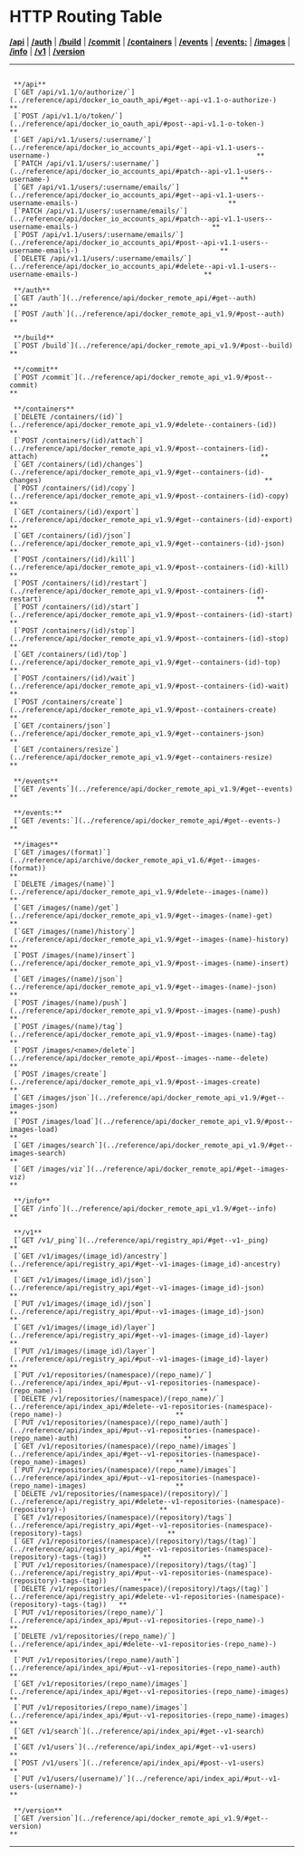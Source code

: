 # HTTP Routing Table

[**/api**](#cap-/api) | [**/auth**](#cap-/auth) |
[**/build**](#cap-/build) | [**/commit**](#cap-/commit) |
[**/containers**](#cap-/containers) | [**/events**](#cap-/events) |
[**/events:**](#cap-/events:) | [**/images**](#cap-/images) |
[**/info**](#cap-/info) | [**/v1**](#cap-/v1) |
[**/version**](#cap-/version)

  -- -------------------------------------------------------------------------------------------------------------------------------------------------------------------- ----
                                                                                                                                                                          
     **/api**                                                                                                                                                             
     [`GET /api/v1.1/o/authorize/`](../reference/api/docker_io_oauth_api/#get--api-v1.1-o-authorize-)                                                              **
     [`POST /api/v1.1/o/token/`](../reference/api/docker_io_oauth_api/#post--api-v1.1-o-token-)                                                                    **
     [`GET /api/v1.1/users/:username/`](../reference/api/docker_io_accounts_api/#get--api-v1.1-users--username-)                                                   **
     [`PATCH /api/v1.1/users/:username/`](../reference/api/docker_io_accounts_api/#patch--api-v1.1-users--username-)                                               **
     [`GET /api/v1.1/users/:username/emails/`](../reference/api/docker_io_accounts_api/#get--api-v1.1-users--username-emails-)                                     **
     [`PATCH /api/v1.1/users/:username/emails/`](../reference/api/docker_io_accounts_api/#patch--api-v1.1-users--username-emails-)                                 **
     [`POST /api/v1.1/users/:username/emails/`](../reference/api/docker_io_accounts_api/#post--api-v1.1-users--username-emails-)                                   **
     [`DELETE /api/v1.1/users/:username/emails/`](../reference/api/docker_io_accounts_api/#delete--api-v1.1-users--username-emails-)                               **
                                                                                                                                                                          
     **/auth**                                                                                                                                                            
     [`GET /auth`](../reference/api/docker_remote_api/#get--auth)                                                                                                  **
     [`POST /auth`](../reference/api/docker_remote_api_v1.9/#post--auth)                                                                                           **
                                                                                                                                                                          
     **/build**                                                                                                                                                           
     [`POST /build`](../reference/api/docker_remote_api_v1.9/#post--build)                                                                                         **
                                                                                                                                                                          
     **/commit**                                                                                                                                                          
     [`POST /commit`](../reference/api/docker_remote_api_v1.9/#post--commit)                                                                                       **
                                                                                                                                                                          
     **/containers**                                                                                                                                                      
     [`DELETE /containers/(id)`](../reference/api/docker_remote_api_v1.9/#delete--containers-(id))                                                                 **
     [`POST /containers/(id)/attach`](../reference/api/docker_remote_api_v1.9/#post--containers-(id)-attach)                                                       **
     [`GET /containers/(id)/changes`](../reference/api/docker_remote_api_v1.9/#get--containers-(id)-changes)                                                       **
     [`POST /containers/(id)/copy`](../reference/api/docker_remote_api_v1.9/#post--containers-(id)-copy)                                                           **
     [`GET /containers/(id)/export`](../reference/api/docker_remote_api_v1.9/#get--containers-(id)-export)                                                         **
     [`GET /containers/(id)/json`](../reference/api/docker_remote_api_v1.9/#get--containers-(id)-json)                                                             **
     [`POST /containers/(id)/kill`](../reference/api/docker_remote_api_v1.9/#post--containers-(id)-kill)                                                           **
     [`POST /containers/(id)/restart`](../reference/api/docker_remote_api_v1.9/#post--containers-(id)-restart)                                                     **
     [`POST /containers/(id)/start`](../reference/api/docker_remote_api_v1.9/#post--containers-(id)-start)                                                         **
     [`POST /containers/(id)/stop`](../reference/api/docker_remote_api_v1.9/#post--containers-(id)-stop)                                                           **
     [`GET /containers/(id)/top`](../reference/api/docker_remote_api_v1.9/#get--containers-(id)-top)                                                               **
     [`POST /containers/(id)/wait`](../reference/api/docker_remote_api_v1.9/#post--containers-(id)-wait)                                                           **
     [`POST /containers/create`](../reference/api/docker_remote_api_v1.9/#post--containers-create)                                                                 **
     [`GET /containers/json`](../reference/api/docker_remote_api_v1.9/#get--containers-json)                                                                       **
     [`GET /containers/resize`](../reference/api/docker_remote_api_v1.9/#get--containers-resize)                                                                       **
                                                                                                                                                                          
     **/events**                                                                                                                                                          
     [`GET /events`](../reference/api/docker_remote_api_v1.9/#get--events)                                                                                         **
                                                                                                                                                                          
     **/events:**                                                                                                                                                         
     [`GET /events:`](../reference/api/docker_remote_api/#get--events-)                                                                                            **
                                                                                                                                                                          
     **/images**                                                                                                                                                          
     [`GET /images/(format)`](../reference/api/archive/docker_remote_api_v1.6/#get--images-(format))                                                               **
     [`DELETE /images/(name)`](../reference/api/docker_remote_api_v1.9/#delete--images-(name))                                                                     **
     [`GET /images/(name)/get`](../reference/api/docker_remote_api_v1.9/#get--images-(name)-get)                                                                   **
     [`GET /images/(name)/history`](../reference/api/docker_remote_api_v1.9/#get--images-(name)-history)                                                           **
     [`POST /images/(name)/insert`](../reference/api/docker_remote_api_v1.9/#post--images-(name)-insert)                                                           **
     [`GET /images/(name)/json`](../reference/api/docker_remote_api_v1.9/#get--images-(name)-json)                                                                 **
     [`POST /images/(name)/push`](../reference/api/docker_remote_api_v1.9/#post--images-(name)-push)                                                               **
     [`POST /images/(name)/tag`](../reference/api/docker_remote_api_v1.9/#post--images-(name)-tag)                                                                 **
     [`POST /images/<name>/delete`](../reference/api/docker_remote_api/#post--images--name--delete)                                                                **
     [`POST /images/create`](../reference/api/docker_remote_api_v1.9/#post--images-create)                                                                         **
     [`GET /images/json`](../reference/api/docker_remote_api_v1.9/#get--images-json)                                                                               **
     [`POST /images/load`](../reference/api/docker_remote_api_v1.9/#post--images-load)                                                                             **
     [`GET /images/search`](../reference/api/docker_remote_api_v1.9/#get--images-search)                                                                           **
     [`GET /images/viz`](../reference/api/docker_remote_api/#get--images-viz)                                                                                      **
                                                                                                                                                                          
     **/info**                                                                                                                                                            
     [`GET /info`](../reference/api/docker_remote_api_v1.9/#get--info)                                                                                             **
                                                                                                                                                                          
     **/v1**                                                                                                                                                              
     [`GET /v1/_ping`](../reference/api/registry_api/#get--v1-_ping)                                                                                               **
     [`GET /v1/images/(image_id)/ancestry`](../reference/api/registry_api/#get--v1-images-(image_id)-ancestry)                                                     **
     [`GET /v1/images/(image_id)/json`](../reference/api/registry_api/#get--v1-images-(image_id)-json)                                                             **
     [`PUT /v1/images/(image_id)/json`](../reference/api/registry_api/#put--v1-images-(image_id)-json)                                                             **
     [`GET /v1/images/(image_id)/layer`](../reference/api/registry_api/#get--v1-images-(image_id)-layer)                                                           **
     [`PUT /v1/images/(image_id)/layer`](../reference/api/registry_api/#put--v1-images-(image_id)-layer)                                                           **
     [`PUT /v1/repositories/(namespace)/(repo_name)/`](../reference/api/index_api/#put--v1-repositories-(namespace)-(repo_name)-)                                  **
     [`DELETE /v1/repositories/(namespace)/(repo_name)/`](../reference/api/index_api/#delete--v1-repositories-(namespace)-(repo_name)-)                            **
     [`PUT /v1/repositories/(namespace)/(repo_name)/auth`](../reference/api/index_api/#put--v1-repositories-(namespace)-(repo_name)-auth)                          **
     [`GET /v1/repositories/(namespace)/(repo_name)/images`](../reference/api/index_api/#get--v1-repositories-(namespace)-(repo_name)-images)                      **
     [`PUT /v1/repositories/(namespace)/(repo_name)/images`](../reference/api/index_api/#put--v1-repositories-(namespace)-(repo_name)-images)                      **
     [`DELETE /v1/repositories/(namespace)/(repository)/`](../reference/api/registry_api/#delete--v1-repositories-(namespace)-(repository)-)                       **
     [`GET /v1/repositories/(namespace)/(repository)/tags`](../reference/api/registry_api/#get--v1-repositories-(namespace)-(repository)-tags)                     **
     [`GET /v1/repositories/(namespace)/(repository)/tags/(tag)`](../reference/api/registry_api/#get--v1-repositories-(namespace)-(repository)-tags-(tag))         **
     [`PUT /v1/repositories/(namespace)/(repository)/tags/(tag)`](../reference/api/registry_api/#put--v1-repositories-(namespace)-(repository)-tags-(tag))         **
     [`DELETE /v1/repositories/(namespace)/(repository)/tags/(tag)`](../reference/api/registry_api/#delete--v1-repositories-(namespace)-(repository)-tags-(tag))   **
     [`PUT /v1/repositories/(repo_name)/`](../reference/api/index_api/#put--v1-repositories-(repo_name)-)                                                          **
     [`DELETE /v1/repositories/(repo_name)/`](../reference/api/index_api/#delete--v1-repositories-(repo_name)-)                                                    **
     [`PUT /v1/repositories/(repo_name)/auth`](../reference/api/index_api/#put--v1-repositories-(repo_name)-auth)                                                  **
     [`GET /v1/repositories/(repo_name)/images`](../reference/api/index_api/#get--v1-repositories-(repo_name)-images)                                              **
     [`PUT /v1/repositories/(repo_name)/images`](../reference/api/index_api/#put--v1-repositories-(repo_name)-images)                                              **
     [`GET /v1/search`](../reference/api/index_api/#get--v1-search)                                                                                                **
     [`GET /v1/users`](../reference/api/index_api/#get--v1-users)                                                                                                  **
     [`POST /v1/users`](../reference/api/index_api/#post--v1-users)                                                                                                **
     [`PUT /v1/users/(username)/`](../reference/api/index_api/#put--v1-users-(username)-)                                                                          **
                                                                                                                                                                          
     **/version**                                                                                                                                                         
     [`GET /version`](../reference/api/docker_remote_api_v1.9/#get--version)                                                                                       **
  -- -------------------------------------------------------------------------------------------------------------------------------------------------------------------- ----


